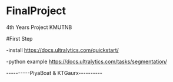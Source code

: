 # FinalProject
4th Years Project KMUTNB

#First Step

-install
https://docs.ultralytics.com/quickstart/

-python example
https://docs.ultralytics.com/tasks/segmentation/

----------PiyaBoat & KTGaurx----------
